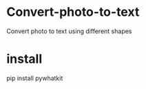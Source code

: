 # Convert-photo-to-text
Convert photo to text using different shapes

# install 
pip install pywhatkit
